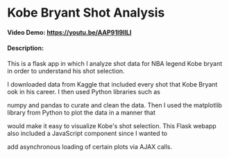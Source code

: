 # Kobe Bryant Shot Analysis
#### Video Demo:  https://youtu.be/AAP91l9lILI
#### Description:
This is a flask app in which I analyze shot data for NBA legend Kobe bryant in order to understand his shot selection.

I downloaded data from Kaggle that included every shot that Kobe Bryant ook in his career. I then used Python libraries such as

numpy and pandas to curate and clean the data. Then I used the matplotlib library from Python to plot the data in a manner that

would make it easy to visualize Kobe's shot selection. This Flask webapp also included a JavaScript component since I wanted to

add asynchronous loading of certain plots via AJAX calls.
